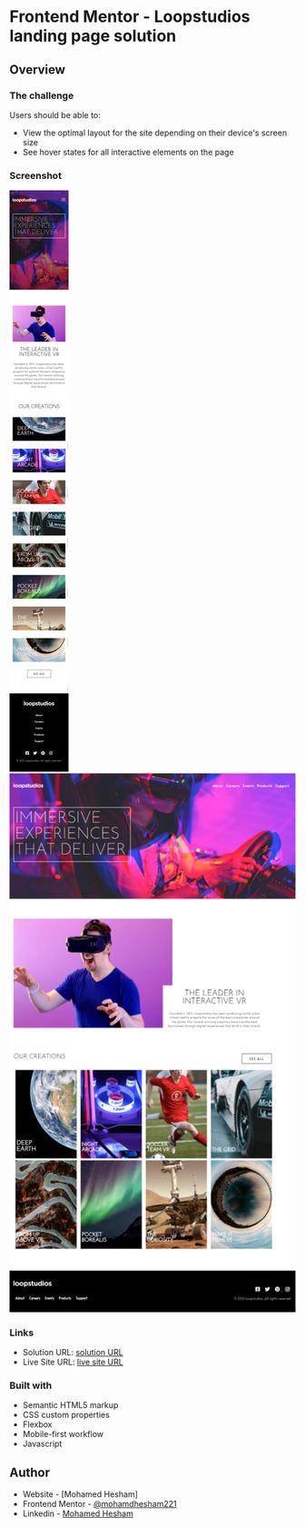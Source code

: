 # Frontend Mentor - Loopstudios landing page solution

## Overview

### The challenge

Users should be able to:

- View the optimal layout for the site depending on their device's screen size
- See hover states for all interactive elements on the page

### Screenshot

![](./screenshot-mobile.png)
![](./screenshot-desktop.png)

### Links

- Solution URL: [solution URL](frontendmentor.io/solutions/html-and-css-and-javascript-jAA-OC6wj)
- Live Site URL: [live site URL](https://loopstudio-landingpage.netlify.app/)

### Built with

- Semantic HTML5 markup
- CSS custom properties
- Flexbox
- Mobile-first workflow
- Javascript
## Author

- Website - [Mohamed Hesham]
- Frontend Mentor - [@mohamdhesham221](https://www.frontendmentor.io/profile/mohamedhesham221)
- Linkedin - [Mohamed Hesham](https://www.linkedin.com/in/mohamed-hesham-b7611618a/)
